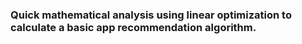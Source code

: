 ### Quick mathematical analysis using linear optimization to calculate a basic app recommendation algorithm.
